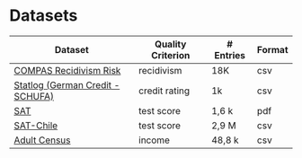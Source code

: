 <h1><a name ="datasets"> Datasets </a></h1>

| Dataset                          	                            | Quality Criterion 	| # Entries 	| Format |
|----------------------------------	                            |-------------------	|-----------	|--------|
| [COMPAS Recidivism Risk](Pages/Datasets/Compas.md)           	| recidivism        	| 18K    	    | csv |
| [Statlog (German Credit -SCHUFA)](Pages/Datasets/Schufa.md) 	| credit rating     	| 1k        	| csv |
| [SAT](Pages/Datasets/SAT.md)                              	| test score        	| 1,6 k 	    | pdf |
| [SAT-Chile](Pages/Datasets/SATChile.md)                       | test score            | 2,9 M         | csv |
| [Adult Census ](Pages/Datasets/censusincome.md)               | income                | 48,8 k        | csv |

